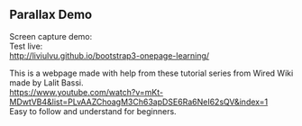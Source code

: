## Parallax Demo  

Screen capture demo:  
Test live:  
http://liviulvu.github.io/bootstrap3-onepage-learning/  

This is a webpage made with help from these tutorial series from Wired Wiki made by Lalit Bassi.   
https://www.youtube.com/watch?v=mKt-MDwtVB4&list=PLvAAZChoagM3Ch63apDSE6Ra6NeI62sQV&index=1   
Easy to follow and understand for beginners.   
